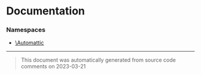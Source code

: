 # Documentation

### Namespaces

* [\Automattic](./namespaces/automattic.md)


--------
> This document was automatically generated from source code comments on 2023-03-21
